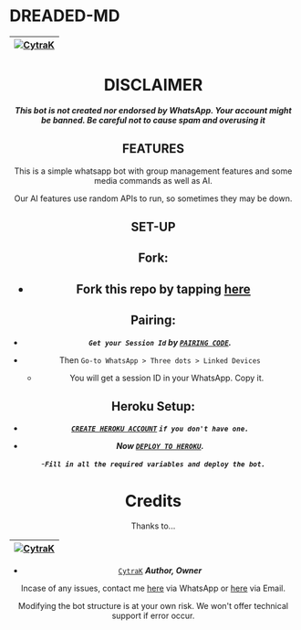 # DREADED-MD

<div align="center">

| [![CytraK](https://github.com/CytraK.png?lenght=50width=50)](https://github.com/Fortunatusmokaya)|
|----|


# DISCLAIMER

***This bot is not created nor endorsed by WhatsApp. Your account might be banned. Be careful not to cause spam and overusing it***

## FEATURES
This is a simple whatsapp bot with group management features and some media commands as well as AI.

Our AI features use random APIs to run, so sometimes they may be down.

## SET-UP

## Fork:

<h2 align="center">   

- Fork this repo by tapping  [here](https://github.com/Cytrak/dreaded-md/fork)


## Pairing:


- ***`Get your Session Id` by  [`PAIRING CODE`](https://dreaded-pair.onrender.com).***

- Then `Go-to WhatsApp > Three dots > Linked Devices`
   - You will get a session ID in your WhatsApp. Copy it.

## Heroku Setup:

   - ***[`CREATE HEROKU ACCOUNT`](https://signup.heroku.com/) `if you don't have one.`***


- ***Now [`DEPLOY TO HEROKU`](https://dashboard.heroku.com/new?template=https://github.com/Cytrak/dreaded-md).***

-***`Fill in all the required variables and deploy the bot.`***


# Credits

Thanks to...

<div align="center">

| [![CytraK](https://github.com/CytraK.png?lenght=50width=50)](https://github.com/CytraK)|
|----|
* [`CytraK`](https://github.com/CytraK) ***Author, Owner***

Incase of any issues, contact me  [here](https://wa.me/+254715155196) via WhatsApp or [here](jackwaikwa1@gmail.com) via Email.

Modifying the bot structure is at your own risk. We won't offer technical support if error occur.






